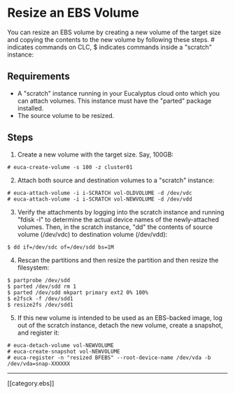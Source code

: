 # Resize an EBS Volume

You can resize an EBS volume by creating a new volume of the target size and copying the contents to the new volume by following these steps. # indicates commands on CLC, $ indicates commands inside a "scratch" instance:

## Requirements

* A "scratch" instance running in your Eucalyptus cloud onto which you can attach volumes. This instance must have the "parted" package installed.
* The source volume to be resized.

## Steps

1. Create a new volume with the target size. Say, 100GB:

 ```
 # euca-create-volume -s 100 -z cluster01
 ```

2. Attach both source and destination volumes to a "scratch" instance:

 ```
 # euca-attach-volume -i i-SCRATCH vol-OLDVOLUME -d /dev/vdc
 # euca-attach-volume -i i-SCRATCH vol-NEWVOLUME -d /dev/vdd
 ```

3. Verify the attachments by logging into the scratch instance and running "fdisk -l" to determine the actual device names of the newly-attached volumes. Then, in the scratch instance, "dd" the contents of source volume (/dev/vdc) to destination volume (/dev/vdd):

 ```
 $ dd if=/dev/sdc of=/dev/sdd bs=1M
 ```

4. Rescan the partitions and then resize the partition and then resize the filesystem:

 ```
 $ partprobe /dev/sdd
 $ parted /dev/sdd rm 1
 $ parted /dev/sdd mkpart primary ext2 0% 100%
 $ e2fsck -f /dev/sdd1
 $ resize2fs /dev/sdd1
 ```

5. If this new volume is intended to be used as an EBS-backed image, log out of the scratch instance, detach the new volume, create a snapshot, and register it:

 ```
 # euca-detach-volume vol-NEWVOLUME
 # euca-create-snapshot vol-NEWVOLUME
 # euca-register -n "resized BFEBS" --root-device-name /dev/vda -b /dev/vda=snap-XXXXXX
 ```

*****

[[category.ebs]]
